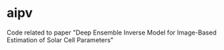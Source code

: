 # aipv
Code related to paper "Deep Ensemble Inverse Model for Image-Based Estimation of Solar Cell Parameters"
